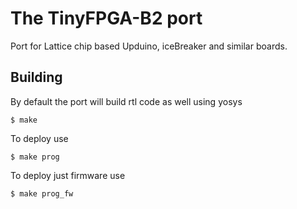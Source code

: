 # The TinyFPGA-B2 port

Port for Lattice chip based Upduino, iceBreaker and similar boards.

## Building 

By default the port will build rtl code as well using yosys

    $ make

To deploy use

    $ make prog

To deploy just firmware use

    $ make prog_fw
